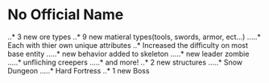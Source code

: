 # No Official Name
..* 3 new ore types
..* 9 new matieral types(tools, swords, armor, ect...)
.....* Each with thier own unique attributes
..* Increased the difficulty on most base entity 
.....* new behavior added to skeleton
.....* new leader zombie
.....* unfliching creepers
.....* and more!
..* 2 new structures
.....* Snow Dungeon
.....* Hard Fortress
..* 1 new Boss
